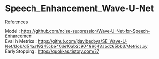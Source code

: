 # Speech_Enhancement_Wave-U-Net
  
References  
  
Model : https://github.com/noise-suppression/Wave-U-Net-for-Speech-Enhancement  
Eval in Metrics : https://github.com/jdavibedoya/SE_Wave-U-Net/blob/d54aa19245cbe40de10ab2c90486043aad265bb3/Metrics.py  
Early Stopping : https://quokkas.tistory.com/37  

